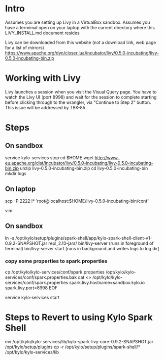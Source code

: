 # Intro
Assumes you are setting up Livy in a VirtualBox sandbox.
Assumes you have a termimal open on your laptop with the current directory where this LIVY_INSTALL.md document resides


Livy can be downloaded from this website (not a download link, web page for a list of mirrors)
https://www.apache.org/dyn/closer.lua/incubator/livy/0.5.0-incubating/livy-0.5.0-incubating-bin.zip

# Working with Livy
Livy launches a session when you visit the Visual Query page.  You have to watch the Livy UI (port 8998) and wait for the session to complete starting before clicking through to the wrangler, via "Continue to Step 2" button.
This issue will be addressed by TBK-85

# Steps

## On sandbox
service kylo-services stop
cd $HOME
wget http://www-eu.apache.org/dist/incubator/livy/0.5.0-incubating/livy-0.5.0-incubating-bin.zip
unzip livy-0.5.0-incubating-bin.zip 
cd livy-0.5.0-incubating-bin
mkdir logs

## On laptop
scp -P 2222 l* 'root@localhost:$HOME/livy-0.5.0-incubating-bin/conf'

vim
## On sandbox
ln -s /opt/kylo/setup/plugins/spark-shell/app/kylo-spark-shell-client-v1-0.9.2-SNAPSHOT.jar repl_2.10-jars/
bin/livy-server (runs in foreground of terminal)
bin/livy-server start (runs in background and writes logs to log dir)

### copy some properties to spark.properties
cp /opt/kylo/kylo-services/conf/spark.properties  /opt/kylo/kylo-services/conf/spark.properties.bak
cat <<EOF >> /opt/kylo/kylo-services/conf/spark.properties
spark.livy.hostname=sandbox.kylo.io
spark.livy.port=8998
EOF

service kylo-services start

# Steps to Revert to using Kylo Spark Shell
mv /opt/kylo/kylo-services/lib/kylo-spark-livy-core-0.9.2-SNAPSHOT.jar /opt/kylo/setup/plugins
cp -r /opt/kylo/setup/plugins/spark-shell/* /opt/kylo/kylo-services/lib
